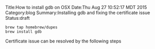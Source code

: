 Title:How to install gdb on OSX
Date:Thu Aug 27 10:52:17 MDT 2015
Category:blog
Summary:Installing gdb and fixing the certificate issue
Status:draft

    brew tap homebrew/dupes 
    brew install gdb
    

Certificate issue can be resolved by the following steps
